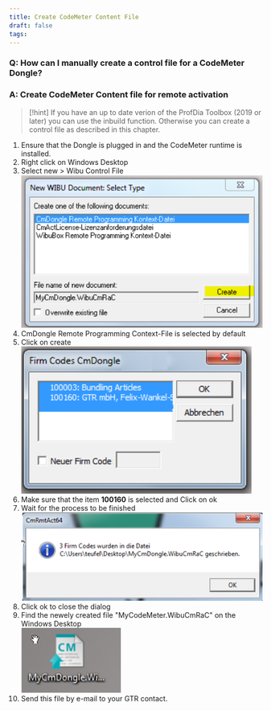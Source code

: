 ```yaml
---
title: Create CodeMeter Content File
draft: false
tags:
---
```


### Q: How can I manually create a control file for a CodeMeter Dongle?

### A: Create CodeMeter Content file for remote activation

> [!hint]
> If you have an up to date verion of the ProfDia Toolbox (2019 or later) you can use     the inbuild function.
> Otherwise you can create a control file as described in this chapter.
> 


1. Ensure that the Dongle is plugged in and the CodeMeter runtime is installed.<br>
2. Right click on Windows Desktop<br>
3. Select new > Wibu Control File<br>
![New WIBU Document: Select type](images/CodeMeterControlFile_01.png)<br>
4. CmDongle Remote Programming Context-File is selected by default<br>
5. Click on create<br>
![Firm Codes CmDongle](images/CodeMeterControlFile_02.png)<br>
6. Make sure that the item **100160** is selected and Click on ok<br>
7. Wait for the process to be finished<br>
![CmRmtAct64](images/CodeMeterControlFile_03.png)<br>
8. Click ok to close the dialog<br>
9. Find the newely created file "MyCodeMeter.WibuCmRaC" on the Windows Desktop<br>
![Cm File](images/CodeMeterControlFile_04.png)<br>
10. Send this file by e-mail to your GTR contact.<br>
